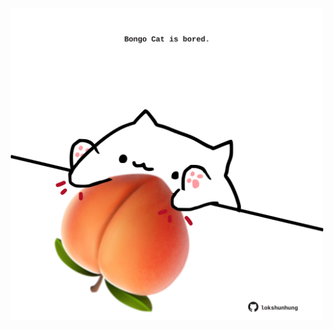 <!-- built at 12/03/2023, 01:27:45 UTC -->
<p align="center">
  <img width="500" height="500" src="./ReadmeImage.svg">
</p>
